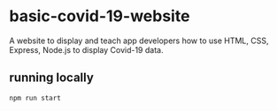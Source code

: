 # basic-covid-19-website
A website to display and teach app developers how to use HTML, CSS, Express, Node.js to display Covid-19 data.

## running locally
`npm run start`